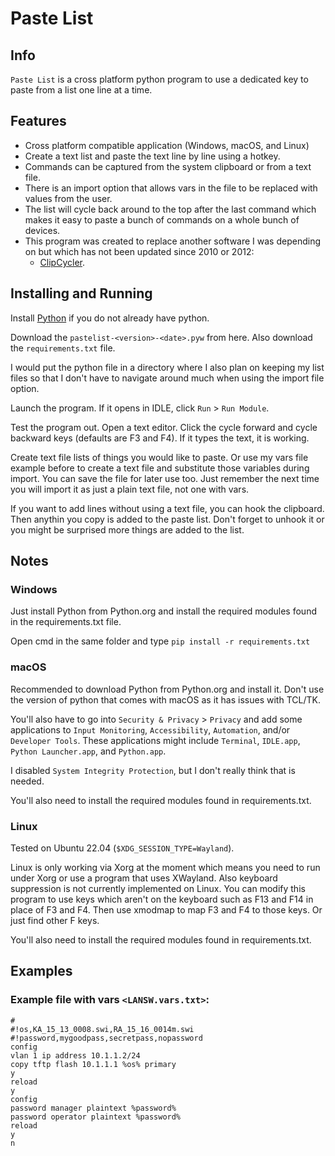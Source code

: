 # Paste List

## Info

`Paste List` is a cross platform python program to use a dedicated key to paste from a list one line at a time.


## Features

- Cross platform compatible application (Windows, macOS, and Linux)
- Create a text list and paste the text line by line using a hotkey.
- Commands can be captured from the system clipboard or from a text file.
- There is an import option that allows vars in the file to be replaced with values from the user.
- The list will cycle back around to the top after the last command which makes it easy to paste a bunch of commands on a whole bunch of devices.
- This program was created to replace another software I was depending on but which has not been updated since 2010 or 2012: 
  - [ClipCycler](https://sourceforge.net/projects/clipcycler/).


## Installing and Running

Install [Python](python.org) if you do not already have python.

Download the `pastelist-<version>-<date>.pyw` from here. Also download the `requirements.txt` file. 

I would put the python file in a directory where I also plan on keeping my list files so that I don't have to navigate around much when using the import file option.

Launch the program. If it opens in IDLE, click `Run` > `Run Module`.

Test the program out. Open a text editor. Click the cycle forward and cycle backward keys (defaults are F3 and F4). If it types the text, it is working.

Create text file lists of things you would like to paste. Or use my vars file example before to create a text file and substitute those variables during import. You can save the file for later use too. Just remember the next time you will import it as just a plain text file, not one with vars.

If you want to add lines without using a text file, you can hook the clipboard. Then anythin you copy is added to the paste list. Don't forget to unhook it or you might be surprised more things are added to the list.


## Notes


### Windows

Just install Python from Python.org and install the required modules found in the requirements.txt file. 

Open cmd in the same folder and type `pip install -r requirements.txt`


### macOS

Recommended to download Python from Python.org and install it. Don't use the version of python that comes with macOS as it has issues with TCL/TK.

You'll also have to go into `Security & Privacy` > `Privacy` and add some applications to `Input Monitoring`, `Accessibility`, `Automation`, and/or `Developer Tools`. These applications might include `Terminal`, `IDLE.app`, `Python Launcher.app`, and `Python.app`.

I disabled `System Integrity Protection`, but I don't really think that is needed. 

You'll also need to install the required modules found in requirements.txt.


### Linux 

Tested on Ubuntu 22.04 (`$XDG_SESSION_TYPE=Wayland`). 

Linux is only working via Xorg at the moment which means you need to run under Xorg or use a program that uses XWayland. Also keyboard suppression is not currently implemented on Linux. You can modify this program to use keys which aren't on the keyboard such as F13 and F14 in place of F3 and F4. Then use xmodmap to map F3 and F4 to those keys. Or just find other F keys. 

You'll also need to install the required modules found in requirements.txt.


## Examples

### Example file with vars `<LANSW.vars.txt>`:

```
#
#!os,KA_15_13_0008.swi,RA_15_16_0014m.swi
#!password,mygoodpass,secretpass,nopassword
config
vlan 1 ip address 10.1.1.2/24
copy tftp flash 10.1.1.1 %os% primary
y
reload
y
config
password manager plaintext %password%
password operator plaintext %password%
reload
y
n
```
